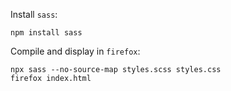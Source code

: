 
Install `sass`:

```
npm install sass
```

Compile and display in `firefox`:

```
npx sass --no-source-map styles.scss styles.css
firefox index.html
```
